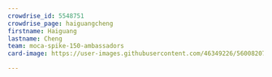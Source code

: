 ```yaml
---
crowdrise_id: 5548751
crowdrise_page: haiguangcheng
firstname: Haiguang
lastname: Cheng
team: moca-spike-150-ambassadors
card-image: https://user-images.githubusercontent.com/46349226/56008207-68dc3080-5ca9-11e9-83c9-76724459fa59.png

---
```

